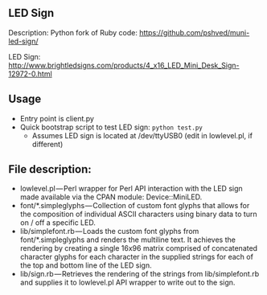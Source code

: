 ## LED Sign

Description: Python fork of Ruby code: https://github.com/pshved/muni-led-sign/

LED Sign: http://www.brightledsigns.com/products/4_x16_LED_Mini_Desk_Sign-12972-0.html

## Usage

* Entry point is client.py
* Quick bootstrap script to test LED sign: `python test.py`
  * Assumes LED sign is located at /dev/ttyUSB0 (edit in lowlevel.pl, if different)


## File description:

* lowlevel.pl — Perl wrapper for Perl API interaction with the LED sign made available via the CPAN module: Device::MiniLED.
* font/*.simpleglyphs — Collection of custom font glyphs that allows for the composition of individual ASCII characters using binary data to turn on / off a specific LED.
* lib/simplefont.rb — Loads the custom font glyphs from font/*.simpleglyphs and renders the multiline text. It achieves the rendering by creating a single 16x96 matrix comprised of concatenated character glyphs for each character in the supplied strings for each of the top and bottom line of the LED sign.
* lib/sign.rb — Retrieves the rendering of the strings from lib/simplefont.rb and supplies it to lowlevel.pl API wrapper to write out to the sign.

